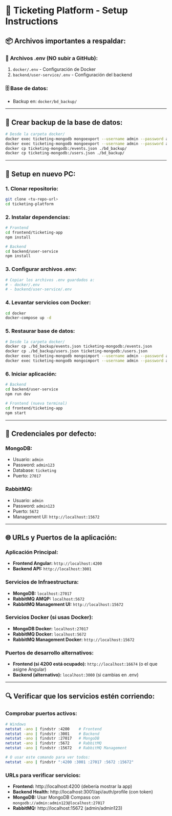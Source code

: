 # 🎫 Ticketing Platform - Setup Instructions

## 📦 **Archivos importantes a respaldar:**

### 📄 **Archivos .env (NO subir a GitHub):**
1. `docker/.env` - Configuración de Docker
2. `backend/user-service/.env` - Configuración del backend

### 🗄️ **Base de datos:**
- Backup en: `docker/bd_backup/`

---

## 🔧 **Crear backup de la base de datos:**
```bash
# Desde la carpeta docker/ 
docker exec ticketing-mongodb mongoexport --username admin --password admin123 --authenticationDatabase admin --db ticketing --collection events --out /events.json
docker exec ticketing-mongodb mongoexport --username admin --password admin123 --authenticationDatabase admin --db ticketing --collection users --out /users.json
docker cp ticketing-mongodb:/events.json ./bd_backup/
docker cp ticketing-mongodb:/users.json ./bd_backup/
```

---

## 🚀 **Setup en nuevo PC:**

### 1. **Clonar repositorio:**
```bash
git clone <tu-repo-url>
cd ticketing-platform
```

### 2. **Instalar dependencias:**
```bash
# Frontend
cd frontend/ticketing-app
npm install

# Backend  
cd backend/user-service
npm install
```

### 3. **Configurar archivos .env:**
```bash
# Copiar los archivos .env guardados a:
# - docker/.env
# - backend/user-service/.env
```

### 4. **Levantar servicios con Docker:**
```bash
cd docker
docker-compose up -d
```

### 5. **Restaurar base de datos:**
```bash
# Desde la carpeta docker/
docker cp ./bd_backup/events.json ticketing-mongodb:/events.json
docker cp ./bd_backup/users.json ticketing-mongodb:/users.json
docker exec ticketing-mongodb mongoimport --username admin --password admin123 --authenticationDatabase admin --db ticketing --collection events --file /events.json
docker exec ticketing-mongodb mongoimport --username admin --password admin123 --authenticationDatabase admin --db ticketing --collection users --file /users.json
```

### 6. **Iniciar aplicación:**
```bash
# Backend
cd backend/user-service
npm run dev

# Frontend (nueva terminal)
cd frontend/ticketing-app
npm start
```

---

## 🔑 **Credenciales por defecto:**

### MongoDB:
- Usuario: `admin`
- Password: `admin123`
- Database: `ticketing`
- Puerto: `27017`

### RabbitMQ:
- Usuario: `admin`  
- Password: `admin123`
- Puerto: `5672`
- Management UI: `http://localhost:15672`

---

## 🌐 **URLs y Puertos de la aplicación:**

### **Aplicación Principal:**
- **Frontend Angular:** `http://localhost:4200`
- **Backend API:** `http://localhost:3001`

### **Servicios de Infraestructura:**
- **MongoDB:** `localhost:27017`
- **RabbitMQ AMQP:** `localhost:5672`
- **RabbitMQ Management UI:** `http://localhost:15672`

### **Servicios Docker (si usas Docker):**
- **MongoDB Docker:** `localhost:27017`
- **RabbitMQ Docker:** `localhost:5672`
- **RabbitMQ Management Docker:** `http://localhost:15672`

### **Puertos de desarrollo alternativos:**
- **Frontend (si 4200 está ocupado):** `http://localhost:16674` (o el que asigne Angular)
- **Backend (alternativo):** `localhost:3000` (si cambias en .env)

---

## 🔍 **Verificar que los servicios estén corriendo:**

### **Comprobar puertos activos:**
```bash
# Windows
netstat -ano | findstr :4200    # Frontend
netstat -ano | findstr :3001    # Backend
netstat -ano | findstr :27017   # MongoDB
netstat -ano | findstr :5672    # RabbitMQ
netstat -ano | findstr :15672   # RabbitMQ Management

# O usar este comando para ver todos:
netstat -ano | findstr ":4200 :3001 :27017 :5672 :15672"
```

### **URLs para verificar servicios:**
- **Frontend:** http://localhost:4200 (debería mostrar la app)
- **Backend Health:** http://localhost:3001/api/auth/profile (con token)
- **MongoDB:** Usar MongoDB Compass con `mongodb://admin:admin123@localhost:27017`
- **RabbitMQ:** http://localhost:15672 (admin/admin123)
